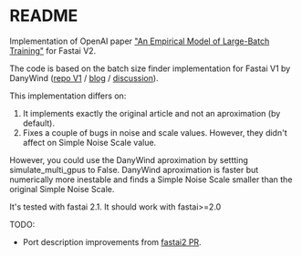 # README
Implementation of OpenAI paper ["An Empirical Model of Large-Batch Training"](https://arxiv.org/pdf/1812.06162.pdf) for Fastai V2. 

The code is based on the batch size finder implementation for Fastai V1 by DanyWind ([repo V1](https://github.com/DanyWind/fastai_bs_finder) / [blog](https://towardsdatascience.com/implementing-a-batch-size-finder-in-fastai-how-to-get-a-4x-speedup-with-better-generalization-813d686f6bdf) / [discussion](https://forums.fast.ai/t/batch-size-finder-from-openai-implemented-using-fastai/57620)). 

This implementation differs on:
1. It implements exactly the original article and not an aproximation (by default). 
1. Fixes a couple of bugs in noise and scale values. However, they didn't affect on Simple Noise Scale value.

However, you could use the DanyWind aproximation by settting simulate_multi_gpus to False. DanyWind aproximation is faster but numerically more inestable and finds a Simple Noise Scale smaller than the original Simple Noise Scale.

It's tested with fastai 2.1. It should work with fastai>=2.0 

TODO:
- Port description improvements from [fastai2 PR](https://github.com/fastai/fastai2/pull/296).

